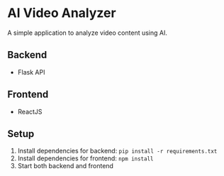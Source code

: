 # AI Video Analyzer

A simple application to analyze video content using AI.

## Backend

- Flask API

## Frontend

- ReactJS

## Setup

1. Install dependencies for backend: `pip install -r requirements.txt`
2. Install dependencies for frontend: `npm install`
3. Start both backend and frontend
